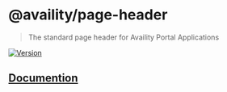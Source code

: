 # @availity/page-header

> The standard page header for Availity Portal Applications

[![Version](https://img.shields.io/npm/v/@availity/page-header.svg?style=for-the-badge)](https://www.npmjs.com/package/@availity/page-header)

## [Documention](https://availity.github.io/availity-react/components/page-header)
